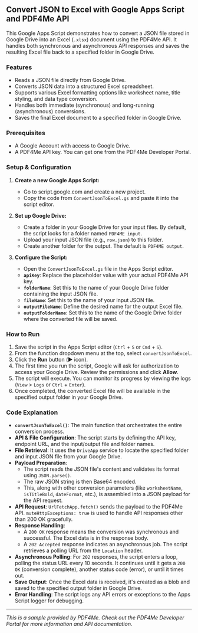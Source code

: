 ## Convert JSON to Excel with Google Apps Script and PDF4Me API

This Google Apps Script demonstrates how to convert a JSON file stored in Google Drive into an Excel (`.xlsx`) document using the PDF4Me API. It handles both synchronous and asynchronous API responses and saves the resulting Excel file back to a specified folder in Google Drive.

### Features

*   Reads a JSON file directly from Google Drive.
*   Converts JSON data into a structured Excel spreadsheet.
*   Supports various Excel formatting options like worksheet name, title styling, and data type conversion.
*   Handles both immediate (synchronous) and long-running (asynchronous) conversions.
*   Saves the final Excel document to a specified folder in Google Drive.

### Prerequisites

*   A Google Account with access to Google Drive.
*   A PDF4Me API key. You can get one from the PDF4Me Developer Portal.

### Setup & Configuration

1.  **Create a new Google Apps Script:**
    *   Go to script.google.com and create a new project.
    *   Copy the code from `ConvertJsonToExcel.gs` and paste it into the script editor.

2.  **Set up Google Drive:**
    *   Create a folder in your Google Drive for your input files. By default, the script looks for a folder named `PDF4ME input`.
    *   Upload your input JSON file (e.g., `row.json`) to this folder.
    *   Create another folder for the output. The default is `PDF4ME output`.

3.  **Configure the Script:**
    *   Open the `ConvertJsonToExcel.gs` file in the Apps Script editor.
    *   **`apiKey`**: Replace the placeholder value with your actual PDF4Me API key.
    *   **`folderName`**: Set this to the name of your Google Drive folder containing the input JSON file.
    *   **`fileName`**: Set this to the name of your input JSON file.
    *   **`outputFileName`**: Define the desired name for the output Excel file.
    *   **`outputFolderName`**: Set this to the name of the Google Drive folder where the converted file will be saved.

### How to Run

1.  Save the script in the Apps Script editor (`Ctrl` + `S` or `Cmd` + `S`).
2.  From the function dropdown menu at the top, select `convertJsonToExcel`.
3.  Click the **Run** button (▶️ icon).
4.  The first time you run the script, Google will ask for authorization to access your Google Drive. Review the permissions and click **Allow**.
5.  The script will execute. You can monitor its progress by viewing the logs (`View` > `Logs` or `Ctrl` + `Enter`).
6.  Once completed, the converted Excel file will be available in the specified output folder in your Google Drive.

### Code Explanation

*   **`convertJsonToExcel()`**: The main function that orchestrates the entire conversion process.
*   **API & File Configuration**: The script starts by defining the API key, endpoint URL, and the input/output file and folder names.
*   **File Retrieval**: It uses the `DriveApp` service to locate the specified folder and input JSON file from your Google Drive.
*   **Payload Preparation**:
    *   The script reads the JSON file's content and validates its format using `JSON.parse()`.
    *   The raw JSON string is then Base64 encoded.
    *   This, along with other conversion parameters (like `worksheetName`, `isTitleBold`, `dateFormat`, etc.), is assembled into a JSON payload for the API request.
*   **API Request**: `UrlFetchApp.fetch()` sends the payload to the PDF4Me API. `muteHttpExceptions: true` is used to handle API responses other than 200 OK gracefully.
*   **Response Handling**:
    *   A `200 OK` response means the conversion was synchronous and successful. The Excel data is in the response body.
    *   A `202 Accepted` response indicates an asynchronous job. The script retrieves a polling URL from the `Location` header.
*   **Asynchronous Polling**: For `202` responses, the script enters a loop, polling the status URL every 10 seconds. It continues until it gets a `200 OK` (conversion complete), another status code (error), or until it times out.
*   **Save Output**: Once the Excel data is received, it's created as a blob and saved to the specified output folder in Google Drive.
*   **Error Handling**: The script logs any API errors or exceptions to the Apps Script logger for debugging.

---

*This is a sample provided by PDF4Me. Check out the PDF4Me Developer Portal for more information and API documentation.*